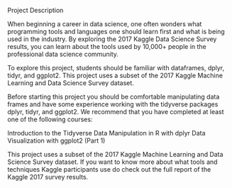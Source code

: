 Project Description

When beginning a career in data science, one often wonders what programming tools and 
languages one should learn first and what is being used in the industry. By exploring 
the 2017 Kaggle Data Science Survey results, you can learn about the tools used by 
10,000+ people in the professional data science community.

To explore this project, students should be familiar with dataframes, dplyr, tidyr, 
and ggplot2. This project uses a subset of the 2017 Kaggle Machine Learning and Data 
Science Survey dataset.

Before starting this project you should be comfortable manipulating data frames and 
have some experience working with the tidyverse packages dplyr, tidyr, and ggplot2. 
We recommend that you have completed at least one of the following courses:

Introduction to the Tidyverse
Data Manipulation in R with dplyr
Data Visualization with ggplot2 (Part 1)

This project uses a subset of the 2017 Kaggle Machine Learning and Data Science Survey
dataset. If you want to know more about what tools and techniques Kaggle participants 
use do check out the full report of the Kaggle 2017 survey results.
